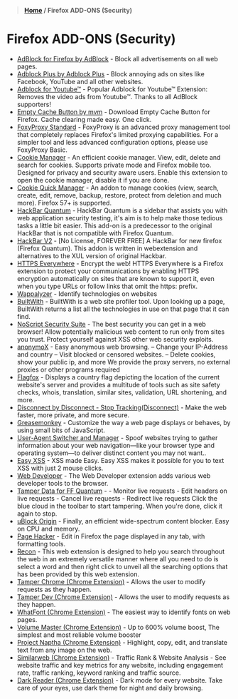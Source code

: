 > **[Home](https://github.com/RakeshKengale/Bookmark)  /  Firefox ADD-ONS (Security)**
# Firefox ADD-ONS (Security)
 
* [AdBlock for Firefox by AdBlock](https://addons.mozilla.org/en-US/firefox/addon/adblock-for-firefox) - Block all advertisements on all web pages.
* [Adblock Plus by Adblock Plus](https://addons.mozilla.org/en-US/firefox/addon/adblock-plus) - Block annoying ads on sites like Facebook, YouTube and all other websites.
* [Adblock for Youtube™](https://addons.mozilla.org/en-US/firefox/addon/adblock-for-youtube-tm/) - Popular Adblock for Youtube™ Extension: Removes the video ads from Youtube™. Thanks to all AdBlock supporters!
* [Empty Cache Button by mvm](https://addons.mozilla.org/en-US/firefox/addon/empty-cache-button) - Download Empty Cache Button for Firefox. Cache clearing made easy. One click.
* [FoxyProxy Standard](https://addons.mozilla.org/en-US/firefox/addon/foxyproxy-standard/) - FoxyProxy is an advanced proxy management tool that completely replaces Firefox's limited proxying capabilities. For a simpler tool and less advanced configuration options, please use FoxyProxy Basic.
* [Cookie Manager](https://addons.mozilla.org/en-US/firefox/addon/a-cookie-manager/) - An efficient cookie manager. View, edit, delete and search for cookies. Supports private mode and Firefox mobile too. Designed for privacy and security aware users. Enable this extension to open the cookie manager, disable it if you are done.
* [Cookie Quick Manager](https://addons.mozilla.org/en-US/firefox/addon/cookie-quick-manager/) - An addon to manage cookies (view, search, create, edit, remove, backup, restore, protect from deletion and much more). Firefox 57+ is supported.
* [HackBar Quantum](https://addons.mozilla.org/en-US/firefox/addon/hackbar-quantum/?src=recommended) - HackBar Quantum is a sidebar that assists you with web application security testing, it's aim is to help make those tedious tasks a little bit easier. This add-on is a predecessor to the original HackBar that is not compatible with Firefox Quantum.
* [HackBar V2](https://addons.mozilla.org/en-US/firefox/addon/hackbar-free/) - [No License, FOREVER FREE] A HackBar for new firefox (Firefox Quantum). This addon is written in webextension and alternatives to the XUL version of original Hackbar.
* [HTTPS Everywhere](https://addons.mozilla.org/en-US/firefox/addon/https-everywhere/) - Encrypt the web! HTTPS Everywhere is a Firefox extension to protect your communications by enabling HTTPS encryption automatically on sites that are known to support it, even when you type URLs or follow links that omit the https: prefix.
* [Wappalyzer](https://addons.mozilla.org/en-US/firefox/addon/wappalyzer/) - Identify technologies on websites
* [BuiltWith](https://addons.mozilla.org/en-US/firefox/addon/builtwith/) - BuiltWith is a web site profiler tool. Upon looking up a page, BuiltWith returns a list all the technologies in use on that page that it can find.
* [NoScript Security Suite](https://addons.mozilla.org/en-US/firefox/addon/noscript/) - The best security you can get in a web browser! Allow potentially malicious web content to run only from sites you trust. Protect yourself against XSS other web security exploits.
* [anonymoX](https://addons.mozilla.org/en-US/firefox/addon/anonymox/) - Easy anonymous web browsing. – Change your IP-Address and country – Visit blocked or censored websites. – Delete cookies, show your public ip, and more We provide the proxy servers, no external proxies or other programs required
* [Flagfox](https://addons.mozilla.org/en-US/firefox/addon/flagfox/) - Displays a country flag depicting the location of the current website's server and provides a multitude of tools such as site safety checks, whois, translation, similar sites, validation, URL shortening, and more.
* [Disconnect by Disconnect - Stop Tracking(Disconnect)](https://addons.mozilla.org/en-US/firefox/addon/disconnect/) - Make the web faster, more private, and more secure.
* [Greasemonkey](https://addons.mozilla.org/en-US/firefox/addon/greasemonkey/) - Customize the way a web page displays or behaves, by using small bits of JavaScript.
* [User-Agent Switcher and Manager](https://addons.mozilla.org/en-US/firefox/addon/user-agent-string-switcher/) - Spoof websites trying to gather information about your web navigation—like your browser type and operating system—to deliver distinct content you may not want..
* [Easy XSS](https://addons.mozilla.org/en-US/firefox/addon/easy-xss/) - XSS made Easy. Easy XSS makes it possible for you to text XSS with just 2 mouse clicks.
* [Web Developer](https://addons.mozilla.org/en-US/firefox/addon/web-developer/?src=search) - The Web Developer extension adds various web developer tools to the browser.
* [Tamper Data for FF Quantum](https://addons.mozilla.org/en-US/firefox/addon/tamper-data-for-ff-quantum/) - - Monitor live requests - Edit headers on live requests - Cancel live requests - Redirect live requests Click the blue cloud in the toolbar to start tampering. When you're done, click it again to stop.
* [uBlock Origin](https://addons.mozilla.org/en-US/firefox/addon/ublock-origin/) - Finally, an efficient wide-spectrum content blocker. Easy on CPU and memory.
* [Page Hacker](https://addons.mozilla.org/en-US/firefox/addon/page-hacker/) - Edit in Firefox the page displayed in any tab, with formatting tools.
* [Recon](https://addons.mozilla.org/en-US/firefox/addon/recon/) - This web extension is designed to help you search throughout the web in an extremely versatile manner where all you need to do is select a word and then right click to unveil all the searching options that has been provided by this web extension.
* [Tamper Chrome (Chrome Extension)](https://chrome.google.com/webstore/detail/tamper-chrome-extension/hifhgpdkfodlpnlmlnmhchnkepplebkb?hl=en) - Allows the user to modify requests as they happen.
* [Tamper Dev (Chrome Extension)](https://chrome.google.com/webstore/detail/tamper-dev/mdemppnhjflbejfbnlddahjbpdbeejnn) - Allows the user to modify requests as they happen.
* [WhatFont (Chrome Extension)](https://chrome.google.com/webstore/detail/whatfont/jabopobgcpjmedljpbcaablpmlmfcogm?hl=en) - The easiest way to identify fonts on web pages.
* [Volume Master (Chrome Extension)](https://chrome.google.com/webstore/detail/volume-master/jghecgabfgfdldnmbfkhmffcabddioke?hl=en) - Up to 600% volume boost, The simplest and most reliable volume booster
* [Project Naptha (Chrome Extension)](https://chrome.google.com/webstore/detail/project-naptha/molncoemjfmpgdkbdlbjmhlcgniigdnf) - Highlight, copy, edit, and translate text from any image on the web.
* [Similarweb (Chrome Extension)](https://chrome.google.com/webstore/detail/similarweb-traffic-rank-w/hoklmmgfnpapgjgcpechhaamimifchmp?hl=en) - Traffic Rank & Website Analysis - See website traffic and key metrics for any website, including engagement rate, traffic ranking, keyword ranking and traffic source.
* [Dark Reader (Chrome Extension)](https://chrome.google.com/webstore/detail/dark-reader/eimadpbcbfnmbkopoojfekhnkhdbieeh?hl=en) - Dark mode for every website. Take care of your eyes, use dark theme for night and daily browsing.

